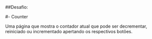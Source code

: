 ##Desafio:

#- Counter

Uma página que mostra o contador atual que pode ser decrementar, reiniciado ou incrementado apertando os respectivos botões.